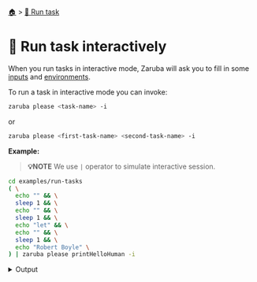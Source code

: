 <!--startTocHeader-->
[🏠](../README.md) > [🏃 Run task](README.md)
# 🏓 Run task interactively
<!--endTocHeader-->

When you run tasks in interactive mode, Zaruba will ask you to fill in some [inputs](../core-concepts/task/task-inputs.md) and [environments](../core-concepts/task/task-envs/README.md).

To run a task in interactive mode you can invoke:

```bash
zaruba please <task-name> -i
```

or

```bash
zaruba please <first-task-name> <second-task-name> -i
```

__Example:__

> __💡NOTE__ We use `|` operator to simulate interactive session.

<!--startCode-->
```bash
cd examples/run-tasks
( \
  echo "" && \
  sleep 1 && \
  echo "" && \
  sleep 1 && \
  echo "let" && \
  echo "" && \
  sleep 1 && \
  echo "Robert Boyle" \
) | zaruba please printHelloHuman -i
```
 
<details>
<summary>Output</summary>
 
```````
💀 Load additional value file
Search: █
? Do you want to load additional value file?: 
  ▸ 🏁 No
✔ 🏁 No
💀 Load additional env
Search: █
? Do you want to load additional env?: 
  ▸ 🏁 No
    📝 Yes, from file
✔ 🏁 No
💀 1 of 1) humanName
Search: █
? Your name: 
  ▸ human
✔ Let me type it!
Your name: 
💀 🔎 Job Starting...
         Elapsed Time: 1.976µs
         Current Time: 07:51:58
💀 🏁 Running 🍏 printHelloHuman runner (Attempt 1 of 3) on /home/gofrendi/zaruba/docs/examples/run-tasks
💀    🚀 🍏 printHelloHuman      hello
💀 🎉 Successfully running 🍏 printHelloHuman runner (Attempt 1 of 3)
💀 🔎 Job Running...
         Elapsed Time: 1.792582ms
         Current Time: 07:51:58
💀 🎉 🎉🎉🎉🎉🎉🎉🎉🎉🎉🎉🎉
💀 🎉 Job Complete!!! 🎉🎉🎉
💀 🔥 Terminating
💀 🔎 Job Ended...
         Elapsed Time: 404.750269ms
         Current Time: 07:51:58
zaruba please printHelloHuman  -v 'humanName='
```````
</details>
<!--endCode-->


<!--startTocSubTopic-->
<!--endTocSubTopic-->